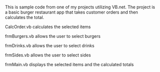 This is sample code from one of my projects utilizing VB.net. The project is a basic burger restaurant app that takes customer orders and then calculates the total.

CalcOrder.vb calculates the selected items

frmBurgers.vb allows the user to select burgers

frmDrinks.vb allows the user to select drinks

frmSides.vb allows the user to select sides

frmMain.vb displays the selected items and the calculated totals
